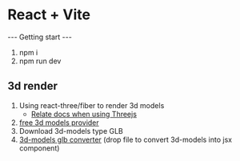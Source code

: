 # React + Vite

--- Getting start ---

1. npm i
2. npm run dev

## 3d render

1. Using react-three/fiber to render 3d models
    - [Relate docs when using Threejs](https://threejs.org/docs)
2. [free 3d models provider](Sketchfab.com)
3. Download 3d-models type GLB
4. [3d-models glb converter](gltf.pmnd.rs) (drop file to convert 3d-models into jsx component)
